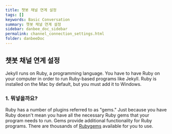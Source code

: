 ```yaml
---
title: 챗봇 채널 연계 설정
tags: []
keywords: Basic Conversation
summary: 챗봇 채널 연계 설정
sidebar: danbee_doc_sidebar
permalink: channel_connection_settings.html
folder: danbeeDoc
---
```


## 챗봇 채널 연계 설정

Jekyll runs on Ruby, a programming language. You have to have Ruby on your computer in order to run Ruby-based programs like Jekyll. Ruby is installed on the Mac by default, but you must add it to Windows.

### 1. 뭐넣을까요?

Ruby has a number of plugins referred to as "gems." Just because you have Ruby doesn't mean you have all the necessary Ruby gems that your program needs to run. Gems provide additional functionality for Ruby programs. There are thousands of [Rubygems](https://rubygems.org/) available for you to use.

